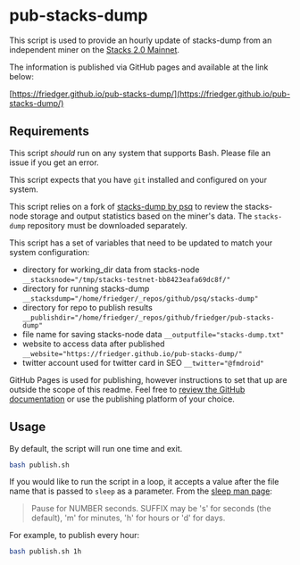 # pub-stacks-dump

This script is used to provide an hourly update of stacks-dump from an independent miner on the [Stacks 2.0 Mainnet](https://www.stacks.co/).

The information is published via GitHub pages and available at the link below:

[https://friedger.github.io/pub-stacks-dump/](https://friedger.github.io/pub-stacks-dump/)

## Requirements

This script _should_ run on any system that supports Bash. Please file an issue if you get an error.

This script expects that you have `git` installed and configured on your system.

This script relies on a fork of [stacks-dump by psq](https://github.com/psq/stacks-dump) to review the stacks-node storage and output statistics based on the miner's data. The `stacks-dump` repository must be downloaded separately.

This script has a set of variables that need to be updated to match your system configuration:

- directory for working_dir data from stacks-node
  `__stacksnode="/tmp/stacks-testnet-bb8423eafa69dc8f/"`
- directory for running stacks-dump
  `__stacksdump="/home/friedger/_repos/github/psq/stacks-dump"`
- directory for repo to publish results
  `__publishdir="/home/friedger/_repos/github/friedger/pub-stacks-dump"`
- file name for saving stacks-node data
  `__outputfile="stacks-dump.txt"`
- website to access data after published
  `__website="https://friedger.github.io/pub-stacks-dump/"`
- twitter account used for twitter card in SEO
  `__twitter="@fmdroid"`

GitHub Pages is used for publishing, however instructions to set that up are outside the scope of this readme. Feel free to [review the GitHub documentation](https://docs.github.com/en/github/working-with-github-pages) or use the publishing platform of your choice.

## Usage

By default, the script will run one time and exit.

```bash
bash publish.sh
```

If you would like to run the script in a loop, it accepts a value after the file name that is passed to `sleep` as a parameter. From the [sleep man page](https://linux.die.net/man/1/sleep):

> Pause for NUMBER seconds. SUFFIX may be 's' for seconds (the default), 'm' for minutes, 'h' for hours or 'd' for days.

For example, to publish every hour:

```bash
bash publish.sh 1h
```
